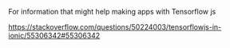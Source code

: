 For information that might help making apps with Tensorflow js



https://stackoverflow.com/questions/50224003/tensorflowjs-in-ionic/55306342#55306342



